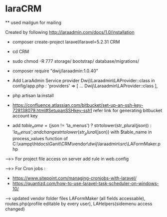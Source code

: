 # laraCRM
** used mailgun for mailing

Created by following http://laraadmin.com/docs/1.0/installation

- composer create-project laravel/laravel=5.2.31 CRM
- cd CRM
- sudo chmod -R 777 storage/ bootstrap/ database/migrations/
- composer require "dwij/laraadmin:1.0.40"
- Add LaraAdmin Service provider Dwij\Laraadmin\LAProvider::class in config/app.php :
    'providers' => [
            ...
            Dwij\Laraadmin\LAProvider::class
    ],
- php artisan la:install

- https://confluence.atlassian.com/bitbucket/set-up-an-ssh-key-728138079.html#SetupanSSHkey-ssh1 refer link for generating bitbucket account key

- add 
            $table_name = ($json != 'la_menus') ? strtolower(str_plural($json)) : 'la_menus';
            and change strtolower(str_plural($json)) with $table_name
 in process_values function of C:\xampp\htdocs\Ganit\CRM\vendor\dwij\laraadmin\src\LAFormMaker.php 
 
 -->> For project file access on server add rule in web.config
 <directoryBrowse enabled="false" />
        <security>
            <authorization>
                <remove users="*" roles="" verbs="" />
                <add accessType="Allow" users="?" />
            </authorization>
        </security>
        
-->> For Cron jobs : 
- https://www.sitepoint.com/managing-cronjobs-with-laravel/
- https://quantizd.com/how-to-use-laravel-task-scheduler-on-windows-10/


--> updated vendor folder files LAFormMaker (all fields accessable), routes.php(profile editable by every user), LAHelpers(sidemenu access changed)
